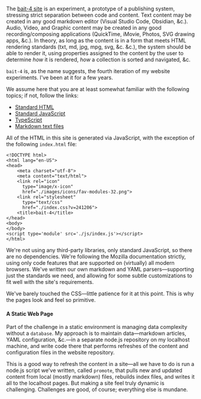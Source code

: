 

The [bait-4 site](https://baitnickel.github.io/bait-4/index.html) is an experiment, a prototype of a publishing system, stressing strict separation between code and content. Text content may be created in any good markdown editor (Visual Studio Code, Obsidian, &c.). Audio, Video, and Graphic content may be created in any good recording/composing applications (QuickTime, iMovie, Photos, SVG drawing apps, &c.). In theory, as long as the content is in a form that meets HTML rendering standards (txt, md, jpg, mpg, svg, &c. &c.), the system should be able to render it, using properties assigned to the content by the user to determine *how* it is rendered, *how* a collection is sorted and navigated, &c.

`bait-4` is, as the name suggests, the fourth iteration of my website experiments. I've been at it for a few years.

We assume here that you are at least somewhat familiar with the following topics; if not, follow the links:
- [Standard HTML](https://developer.mozilla.org/en-US/docs/Learn/HTML)
- [Standard JavaScript](https://developer.mozilla.org/en-US/docs/Web/JavaScript)
- [TypeScript](https://www.typescriptlang.org/docs/handbook/typescript-from-scratch.html)
- [Markdown text files](https://www.markdownguide.org/getting-started/)

All of the HTML in this site is generated via JavaScript, with the exception of the following `index.html` file:
```
<!DOCTYPE html>
<html lang="en-US">
<head>
	<meta charset="utf-8">
	<meta content="text/html">
	<link rel="icon"
	  type="image/x-icon"
	  href="./images/icons/fav-modules-32.png">
	<link rel="stylesheet"
	  type="text/css"
	  href="./index.css?v=241206">
	<title>bait-4</title>
</head>
<body>
</body>
<script type='module' src='./js/index.js'></script>
</html>
```

We're not using any third-party libraries, only standard JavaScript, so there are no dependencies. We're following the Mozilla documentation strictly, using only code features that are supported on (virtually) all modern browsers. We've written our own markdown and YAML parsers—supporting just the standards we need, and allowing for some subtle customizations to fit well with the site's requirements. 

We've barely touched the CSS—little patience for it at this point. This is why the pages look and feel so primitive.

#### A Static Web Page
Part of the challenge in a static environment is managing data complexity without a `database`. My approach is to maintain data—markdown articles, YAML configuration, &c.—in a separate node.js repository on my localhost machine, and write code there that performs refreshes of the content and configuration files in the website repository.

This is a good way to refresh the content in a site—all we have to do is run a node.js script we've written, called `promote`, that pulls new and updated content from local (mostly markdown) files, rebuilds index files, and writes it all to the localhost pages. But making a site feel truly dynamic is challenging. Challenges are good, of course; everything else is mundane.
